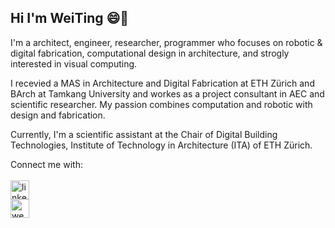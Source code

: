 ## Hi I'm WeiTing 😄👋

I'm a architect, engineer, researcher, programmer who focuses on robotic & digital fabrication, computational design in architecture, and strogly interested in visual computing.

I recevied a MAS in Architecture and Digital Fabrication at ETH Zürich and BArch at Tamkang University and workes as a project consultant in AEC and scientific 
researcher. My passion combines computation and robotic with design and fabrication.

Currently, I'm a scientific assistant at the Chair of Digital Building Technologies, Institute of Technology in Architecture (ITA) of ETH Zürich.


Connect me with: <br>
<br>
[<img src='https://cdn.jsdelivr.net/npm/simple-icons@3.0.1/icons/linkedin.svg' alt='linkedin' height='30'>](https://www.linkedin.com/in/chen-weiting/)
<br>
[<img src='https://cdn.jsdelivr.net/npm/simple-icons@3.0.1/icons/icloud.svg' alt='website' height='30'>](https://weitingworks.com/) 


<!--
**WeiTing1991/WeiTing1991** is a ✨ _special_ ✨ repository because its `README.md` (this file) appears on your GitHub profile.
Generator:
https://arturssmirnovs.github.io/github-profile-readme-generator/

Here are some ideas to get you started:

- 🔭 I’m currently working on ...
- 🌱 I’m currently learning ...
- 👯 I’m looking to collaborate on ...
- 🤔 I’m looking for help with ...
- 💬 Ask me about ...
- 📫 How to reach me: ...
- 😄 Pronouns: ...
- ⚡ Fun fact: ...
-->
